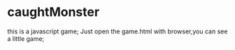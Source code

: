 # caughtMonster
this is a javascript game;
Just open the game.html with browser,you can see a little game;
